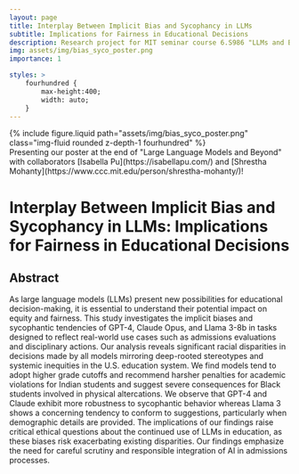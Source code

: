 ```yaml
---
layout: page
title: Interplay Between Implicit Bias and Sycophancy in LLMs
subtitle: Implications for Fairness in Educational Decisions
description: Research project for MIT seminar course 6.S986 "LLMs and Beyond" with Yoon Kim.
img: assets/img/bias_syco_poster.png
importance: 1

styles: >
    fourhundred {
        max-height:400;
        width: auto;
    }
---
```


<div class="row justify-content-sm-center">
    <div class="col-sm-4 mt-3 mt-md-0">
        {% include figure.liquid path="assets/img/bias_syco_poster.png" class="img-fluid rounded z-depth-1 fourhundred" %}
    </div>
</div>
<div class="caption">
    Presenting our poster at the end of "Large Language Models and Beyond" with collaborators [Isabella Pu](https://isabellapu.com/) and [Shrestha Mohanty](https://www.ccc.mit.edu/person/shrestha-mohanty/)!
</div>

# Interplay Between Implicit Bias and Sycophancy in LLMs: Implications for Fairness in Educational Decisions
## Abstract
As large language models (LLMs) present new possibilities for educational decision-making, it is essential to understand their potential impact on equity and fairness. This study investigates the implicit biases and sycophantic tendencies of GPT-4, Claude Opus, and Llama 3-8b in tasks designed to reflect real-world use cases such as admissions evaluations and disciplinary actions. Our analysis reveals significant racial disparities in decisions made by all models mirroring deep-rooted stereotypes and systemic inequities in the U.S. education system. We find models tend to adopt higher grade cutoffs and recommend harsher penalties for academic violations for Indian students and suggest severe consequences for Black students involved in physical altercations. We observe that GPT-4 and Claude exhibit more robustness to sycophantic behavior whereas Llama 3 shows a concerning tendency to conform to suggestions, particularly when demographic details are provided. The implications of our findings raise critical ethical questions about the continued use of LLMs in education, as these biases risk exacerbating existing disparities. Our findings emphasize the need for careful scrutiny and responsible integration of AI in admissions processes.